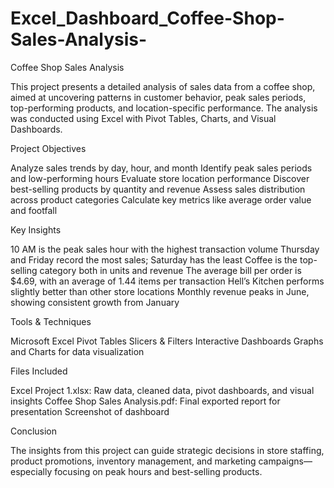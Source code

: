 # Excel_Dashboard_Coffee-Shop-Sales-Analysis-

Coffee Shop Sales Analysis

This project presents a detailed analysis of sales data from a coffee shop, aimed at uncovering patterns in customer behavior, peak sales periods, top-performing products, and location-specific performance. The analysis was conducted using Excel with Pivot Tables, Charts, and Visual Dashboards.

Project Objectives

Analyze sales trends by day, hour, and month
Identify peak sales periods and low-performing hours
Evaluate store location performance
Discover best-selling products by quantity and revenue
Assess sales distribution across product categories
Calculate key metrics like average order value and footfall

Key Insights

10 AM is the peak sales hour with the highest transaction volume
Thursday and Friday record the most sales; Saturday has the least
Coffee is the top-selling category both in units and revenue
The average bill per order is $4.69, with an average of 1.44 items per transaction
Hell’s Kitchen performs slightly better than other store locations
Monthly revenue peaks in June, showing consistent growth from January

Tools & Techniques

Microsoft Excel
Pivot Tables
Slicers & Filters
Interactive Dashboards
Graphs and Charts for data visualization

Files Included

Excel Project 1.xlsx: Raw data, cleaned data, pivot dashboards, and visual insights
Coffee Shop Sales Analysis.pdf: Final exported report for presentation
Screenshot of dashboard

Conclusion

The insights from this project can guide strategic decisions in store staffing, product promotions, inventory management, and marketing campaigns—especially focusing on peak hours and best-selling products.

